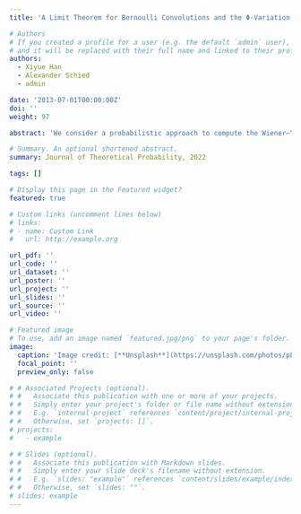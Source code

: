 ```yaml
---
title: 'A Limit Theorem for Bernoulli Convolutions and the Φ-Variation of Functions in the Takagi Class'

# Authors
# If you created a profile for a user (e.g. the default `admin` user), write the username (folder name) here
# and it will be replaced with their full name and linked to their profile.
authors:
  - Xiyue Han
  - Alexander Schied
  - admin

date: '2013-07-01T00:00:00Z'
doi: ''
weight: 97

abstract: 'We consider a probabilistic approach to compute the Wiener–Young Φ-variation of fractal functions in the Takagi class. Here, the Φ-variation is understood as a generalization of the quadratic variation or, more generally, the pth variation of a trajectory computed along the sequence of dyadic partitions of the unit interval. The functions Φ we consider form a very wide class of functions that are regularly varying at zero. Moreover, for each such function Φ, our results provide in a straightforward manner a large and tractable class of functions that have nontrivial and linear Φ-variation. As a corollary, we also construct stochastic processes whose sample paths have nontrivial, deterministic, and linear Φ-variation for each function Φ from our class. The proof of our main result relies on a limit theorem for certain sums of Bernoulli random variables that converge to an infinite Bernoulli convolution.'

# Summary. An optional shortened abstract.
summary: Journal of Theoretical Probability, 2022

tags: []

# Display this page in the Featured widget?
featured: true

# Custom links (uncomment lines below)
# links:
# - name: Custom Link
#   url: http://example.org

url_pdf: ''
url_code: ''
url_dataset: ''
url_poster: ''
url_project: ''
url_slides: ''
url_source: ''
url_video: ''

# Featured image
# To use, add an image named `featured.jpg/png` to your page's folder.
image:
  caption: 'Image credit: [**Unsplash**](https://unsplash.com/photos/pLCdAaMFLTE)'
  focal_point: ''
  preview_only: false

# # Associated Projects (optional).
# #   Associate this publication with one or more of your projects.
# #   Simply enter your project's folder or file name without extension.
# #   E.g. `internal-project` references `content/project/internal-project/index.md`.
# #   Otherwise, set `projects: []`.
# projects:
#   - example

# # Slides (optional).
# #   Associate this publication with Markdown slides.
# #   Simply enter your slide deck's filename without extension.
# #   E.g. `slides: "example"` references `content/slides/example/index.md`.
# #   Otherwise, set `slides: ""`.
# slides: example
---
```

